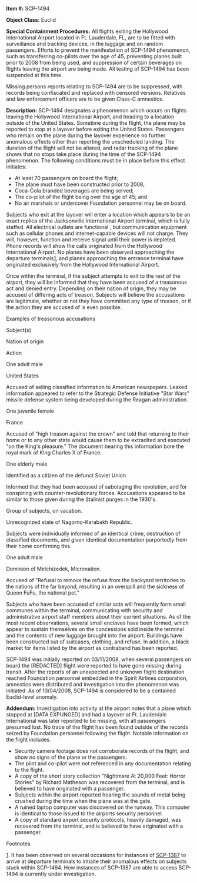 **Item #:** SCP-1494

**Object Class:** Euclid

**Special Containment Procedures:** All flights exiting the Hollywood International Airport located in Ft. Lauderdale, FL, are to be fitted with surveillance and tracking devices, in the luggage and on random passengers. Efforts to prevent the manifestation of SCP-1494 phenomenon, such as transferring co-pilots over the age of 45, preventing planes built prior to 2008 from being used, and suppression of certain beverages on flights leaving the airport are being made. All testing of SCP-1494 has been suspended at this time.

Missing persons reports relating to SCP-1494 are to be suppressed, with records being confiscated and replaced with censored versions. Relatives and law enforcement officers are to be given Class-C amnestics.

**Description:** SCP-1494 designates a phenomenon which occurs on flights leaving the Hollywood International Airport, and heading to a location outside of the United States. Sometime during the flight, the plane may be reported to stop at a layover before exiting the United States. Passengers who remain on the plane during the layover experience no further anomalous effects other than reporting the unscheduled landing. The duration of the flight will not be altered, and radar tracking of the plane shows that no stops take place during the time of the SCP-1494 phenomenon. The following conditions must be in place before this effect initiates:

*   At least 70 passengers on board the flight;
*   The plane must have been constructed prior to 2008;
*   Coca-Cola branded beverages are being served;
*   The co-pilot of the flight being over the age of 45; and
*   No air marshals or undercover Foundation personnel may be on board.

Subjects who exit at the layover will enter a location which appears to be an exact replica of the Jacksonville International Airport terminal, which is fully staffed. All electrical outlets are functional , but communication equipment such as cellular phones and internet-capable devices will not charge. They will, however, function and receive signal until their power is depleted. Phone records will show the calls originated from the Hollywood International Airport. No planes have been observed approaching the departure terminals[1](javascript:;), and planes approaching the entrance terminal have originated exclusively from the Hollywood International Airport.

Once within the terminal, if the subject attempts to exit to the rest of the airport, they will be informed that they have been accused of a treasonous act and denied entry. Depending on their nation of origin, they may be accused of differing acts of treason. Subjects will believe the accusations are legitimate, whether or not they have committed any type of treason, or if the action they are accused of is even possible.

Examples of treasonous accusations

Subject(s)

Nation of origin

Action

One adult male

United States

Accused of selling classified information to American newspapers. Leaked information appeared to refer to the Strategic Defense Initiative "Star Wars" missile defense system being developed during the Reagan administration.

One juvenile female

France

Accused of "high treason against the crown" and told that returning to their home or to any other state would cause them to be extradited and executed "on the King's pleasure." The document bearing this information bore the royal mark of King Charles X of France.

One elderly male

Identified as a citizen of the defunct Soviet Union

Informed that they had been accused of sabotaging the revolution, and for conspiring with counter-revolutionary forces. Accusations appeared to be similar to those given during the Stalinist purges in the 1930's.

Group of subjects, on vacation.

Unrecognized state of Nagorno-Karabakh Republic.

Subjects were individually informed of an identical crime, destruction of classified documents, and given identical documentation purportedly from their home confirming this.

One adult male

Dominion of Melchizedek, Micronation.

Accused of "Refusal to remove the refuse from the backyard territories to the nations of the far beyond, resulting in an overspill and the sickness of Queen FuFu, the national pet."

Subjects who have been accused of similar acts will frequently form small communes within the terminal, communicating with security and administrative airport staff members about their current situations. As of the most recent observations, several small enclaves have been formed, which appear to sustain themselves on the concessions sold inside the terminal and the contents of new luggage brought into the airport. Buildings have been constructed out of suitcases, clothing, and refuse. In addition, a black market for items listed by the airport as contraband has been reported.

SCP-1494 was initially reported on 03/11/2008, when several passengers on board the \[REDACTED\] flight were reported to have gone missing during transit. After the reports of an unexpected and unknown flight destination reached Foundation personnel embedded in the Spirit Airlines corporation, amnestics were distributed and investigation into the phenomenon was initiated. As of 10/04/2008, SCP-1494 is considered to be a contained Euclid-level anomaly.

**Addendum:** Investigation into activity at the airport notes that a plane which stopped at \[DATA EXPUNGED\] and had a layover at Ft. Lauderdale International was later reported to be missing, with all passengers presumed lost. No trace of the flight has been found outside of the records seized by Foundation personnel following the flight. Notable information on the flight includes.

*   Security camera footage does not corroborate records of the flight, and show no signs of the plane or the passengers.
*   The pilot and co-pilot were not referenced in any documentation relating to the flight.
*   A copy of the short story collection "Nightmare At 20,000 Feet: Horror Stories" by Richard Matheson was recovered from the terminal, and is believed to have originated with a passenger.
*   Subjects within the airport reported hearing the sounds of metal being crushed during the time when the plane was at the gate.
*   A ruined laptop computer was discovered on the runway. This computer is identical to those issued to the airports security personnel.
*   A copy of standard airport security protocols, heavily damaged, was recovered from the terminal, and is believed to have originated with a passenger.

Footnotes

[1](javascript:;). It has been observed on several occasions for instances of [SCP-1387](/scp-1387) to arrive at departure terminals to intiaite their anomalous effects on subjects stuck within SCP-1494. How instances of SCP-1387 are able to access SCP-1494 is currently under investigation.